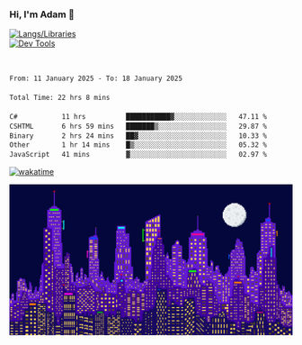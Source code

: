 ### Hi, I'm Adam 👋

[![Langs/Libraries](https://skillicons.dev/icons?i=cs,dotnet,js,css,html,sass,ts,jquery,bootstrap)](https://skillicons.dev)
<br/>
[![Dev Tools](https://skillicons.dev/icons?i=git,github,githubactions,visualstudio)](https://skillicons.dev)

<br/>

<!--START_SECTION:waka-->

```txt
From: 11 January 2025 - To: 18 January 2025

Total Time: 22 hrs 8 mins

C#           11 hrs          ███████████▓░░░░░░░░░░░░░   47.11 %
CSHTML       6 hrs 59 mins   ███████▒░░░░░░░░░░░░░░░░░   29.87 %
Binary       2 hrs 24 mins   ██▓░░░░░░░░░░░░░░░░░░░░░░   10.33 %
Other        1 hr 14 mins    █▒░░░░░░░░░░░░░░░░░░░░░░░   05.32 %
JavaScript   41 mins         ▓░░░░░░░░░░░░░░░░░░░░░░░░   02.97 %
```

<!--END_SECTION:waka-->

[![wakatime](https://wakatime.com/badge/user/2234bda2-efd3-47c5-8724-79108edfe9aa.svg)](https://wakatime.com/@2234bda2-efd3-47c5-8724-79108edfe9aa)

![Pixelated city at night](./media/city.gif)

